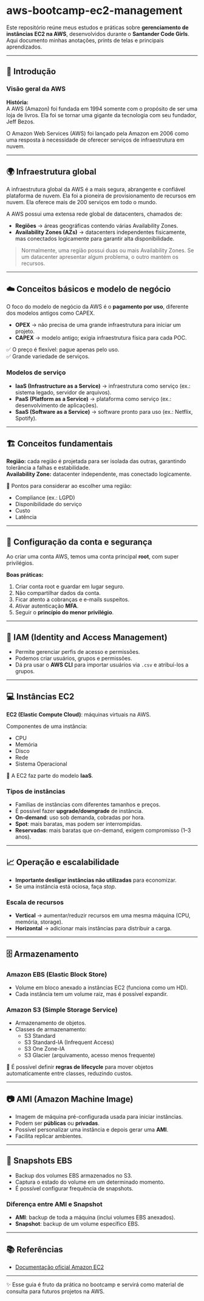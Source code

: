 # aws-bootcamp-ec2-management

Este repositório reúne meus estudos e práticas sobre **gerenciamento de instâncias EC2 na AWS**, desenvolvidos durante o **Santander Code Girls**.  
Aqui documento minhas anotações, prints de telas e principais aprendizados.

---

## 📌 Introdução

### Visão geral da AWS
**História:**  
A AWS (Amazon) foi fundada em 1994 somente com o propósito de ser uma loja de livros. Ela foi se tornar uma gigante da tecnologia com seu fundador, Jeff Bezos.  

O Amazon Web Services (AWS) foi lançado pela Amazon em 2006 como uma resposta à necessidade de oferecer serviços de infraestrutura em nuvem.  

---

## 🌍 Infraestrutura global

A infraestrutura global da AWS é a mais segura, abrangente e confiável plataforma de nuvem. Ela foi a pioneira de provisionamento de recursos em nuvem. Ela oferece mais de 200 serviços em todo o mundo.  

A AWS possui uma extensa rede global de datacenters, chamados de:  
- **Regiões** → áreas geográficas contendo várias Availability Zones.  
- **Availability Zones (AZs)** → datacenters independentes fisicamente, mas conectados logicamente para garantir alta disponibilidade.  

> Normalmente, uma região possui duas ou mais Availability Zones. Se um datacenter apresentar algum problema, o outro mantém os recursos.  

---

## ☁️ Conceitos básicos e modelo de negócio

O foco do modelo de negócio da AWS é o **pagamento por uso**, diferente dos modelos antigos como CAPEX.

- **OPEX** → não precisa de uma grande infraestrutura para iniciar um projeto.  
- **CAPEX** → modelo antigo; exigia infraestrutura física para cada POC.  

✅ O preço é flexível: pague apenas pelo uso.  
✅ Grande variedade de serviços.  

### Modelos de serviço
- **IaaS (Infrastructure as a Service)** → infraestrutura como serviço (ex.: sistema legado, servidor de arquivos).  
- **PaaS (Platform as a Service)** → plataforma como serviço (ex.: desenvolvimento de aplicações).  
- **SaaS (Software as a Service)** → software pronto para uso (ex.: Netflix, Spotify).  

---

## 🏗️ Conceitos fundamentais

**Região:** cada região é projetada para ser isolada das outras, garantindo tolerância a falhas e estabilidade.  
**Availability Zone:** datacenter independente, mas conectado logicamente.  

📌 Pontos para considerar ao escolher uma região:  
- Compliance (ex.: LGPD)  
- Disponibilidade do serviço  
- Custo  
- Latência  

---

## 🔐 Configuração da conta e segurança

Ao criar uma conta AWS, temos uma conta principal **root**, com super privilégios.  

**Boas práticas:**  
1. Criar conta root e guardar em lugar seguro.  
2. Não compartilhar dados da conta.  
3. Ficar atento a cobranças e e-mails suspeitos.  
4. Ativar autenticação **MFA**.  
5. Seguir o **princípio do menor privilégio**.  

---

## 👤 IAM (Identity and Access Management)

- Permite gerenciar perfis de acesso e permissões.  
- Podemos criar usuários, grupos e permissões.  
- Dá pra usar o **AWS CLI** para importar usuários via `.csv` e atribuí-los a grupos.  

---

## 💻 Instâncias EC2

**EC2 (Elastic Compute Cloud)**: máquinas virtuais na AWS.  

Componentes de uma instância:  
- CPU  
- Memória  
- Disco  
- Rede  
- Sistema Operacional  

📌 A EC2 faz parte do modelo **IaaS**.  

### Tipos de instâncias
- Famílias de instâncias com diferentes tamanhos e preços.  
- É possível fazer **upgrade/downgrade** de instância.  
- **On-demand**: uso sob demanda, cobradas por hora.  
- **Spot**: mais baratas, mas podem ser interrompidas.  
- **Reservadas**: mais baratas que on-demand, exigem compromisso (1–3 anos).  

---

## 📈 Operação e escalabilidade

- **Importante desligar instâncias não utilizadas** para economizar.  
- Se uma instância está ociosa, faça *stop*.  

### Escala de recursos
- **Vertical** → aumentar/reduzir recursos em uma mesma máquina (CPU, memória, storage).  
- **Horizontal** → adicionar mais instâncias para distribuir a carga.  

---

## 🗄️ Armazenamento

### Amazon EBS (Elastic Block Store)
- Volume em bloco anexado a instâncias EC2 (funciona como um HD).  
- Cada instância tem um volume raiz, mas é possível expandir.  

### Amazon S3 (Simple Storage Service)
- Armazenamento de objetos.  
- Classes de armazenamento:  
  - S3 Standard  
  - S3 Standard-IA (Infrequent Access)  
  - S3 One Zone-IA  
  - S3 Glacier (arquivamento, acesso menos frequente)  

📌 É possível definir **regras de lifecycle** para mover objetos automaticamente entre classes, reduzindo custos.  

---

## 📷 AMI (Amazon Machine Image)

- Imagem de máquina pré-configurada usada para iniciar instâncias.  
- Podem ser **públicas** ou **privadas**.  
- Possível personalizar uma instância e depois gerar uma **AMI**.  
- Facilita replicar ambientes.  

---

## 💾 Snapshots EBS

- Backup dos volumes EBS armazenados no S3.  
- Captura o estado do volume em um determinado momento.  
- É possível configurar frequência de snapshots.  

### Diferença entre AMI e Snapshot
- **AMI**: backup de toda a máquina (inclui volumes EBS anexados).  
- **Snapshot**: backup de um volume específico EBS.  

---

## 📚 Referências

- [Documentação oficial Amazon EC2](https://docs.aws.amazon.com/ec2/)  

---

✨ Esse guia é fruto da prática no bootcamp e servirá como material de consulta para futuros projetos na AWS.
